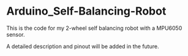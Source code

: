 # Arduino_Self-Balancing-Robot

This is the code for my 2-wheel self balancing robot with a MPU6050 sensor. 

A detailed description and pinout will be added in the future.
